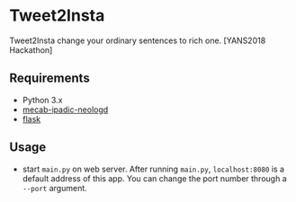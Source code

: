 # Tweet2Insta
Tweet2Insta change your ordinary sentences to rich one. [YANS2018 Hackathon]

## Requirements
+ Python 3.x
+ [mecab-ipadic-neologd](https://github.com/neologd/mecab-ipadic-neologd/)
+ [flask](http://flask.pocoo.org/)

## Usage
+ start `main.py` on web server. After running `main.py`, `localhost:8080` is a default address of this app. You can change the port number through a `--port` argument.
